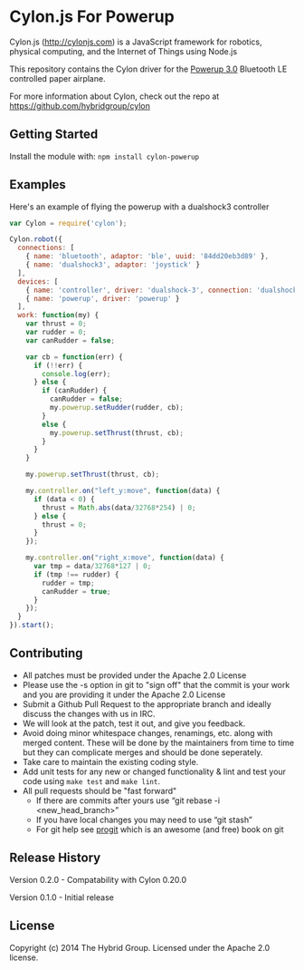 # Cylon.js For Powerup

Cylon.js (http://cylonjs.com) is a JavaScript framework for robotics, physical computing, and the Internet of Things using Node.js

This repository contains the Cylon driver for the [Powerup 3.0](http://www.poweruptoys.com/products/powerup-v3) Bluetooth LE controlled paper airplane.

For more information about Cylon, check out the repo at
https://github.com/hybridgroup/cylon

## Getting Started

Install the module with: `npm install cylon-powerup`

## Examples
Here's an example of flying the powerup with a dualshock3 controller
```javascript
var Cylon = require('cylon');

Cylon.robot({
  connections: [
    { name: 'bluetooth', adaptor: 'ble', uuid: '84dd20eb3d89' },
    { name: 'dualshock3', adaptor: 'joystick' }
  ],
  devices: [
    { name: 'controller', driver: 'dualshock-3', connection: 'dualshock3' }, 
    { name: 'powerup', driver: 'powerup' }
  ],
  work: function(my) {
    var thrust = 0;
    var rudder = 0;
    var canRudder = false;

    var cb = function(err) {
      if (!!err) {
        console.log(err);
      } else {
        if (canRudder) {
          canRudder = false;
          my.powerup.setRudder(rudder, cb);
        }
        else {
          my.powerup.setThrust(thrust, cb);
        }
      }
    }

    my.powerup.setThrust(thrust, cb);

    my.controller.on("left_y:move", function(data) {
      if (data < 0) {
        thrust = Math.abs(data/32768*254) | 0;
      } else {
        thrust = 0;
      }
    });

    my.controller.on("right_x:move", function(data) {
      var tmp = data/32768*127 | 0;
      if (tmp !== rudder) {
        rudder = tmp;
        canRudder = true;
      }
    });
  }
}).start();
```

## Contributing

* All patches must be provided under the Apache 2.0 License
* Please use the -s option in git to "sign off" that the commit is your work and you are providing it under the Apache 2.0 License
* Submit a Github Pull Request to the appropriate branch and ideally discuss the changes with us in IRC.
* We will look at the patch, test it out, and give you feedback.
* Avoid doing minor whitespace changes, renamings, etc. along with merged content. These will be done by the maintainers from time to time but they can complicate merges and should be done seperately.
* Take care to maintain the existing coding style.
* Add unit tests for any new or changed functionality & lint and test your code using `make test` and `make lint`.
* All pull requests should be "fast forward"
  * If there are commits after yours use “git rebase -i <new_head_branch>”
  * If you have local changes you may need to use “git stash”
  * For git help see [progit](http://git-scm.com/book) which is an awesome (and free) book on git

## Release History

Version 0.2.0 - Compatability with Cylon 0.20.0

Version 0.1.0 - Initial release

## License

Copyright (c) 2014 The Hybrid Group. Licensed under the Apache 2.0 license.
